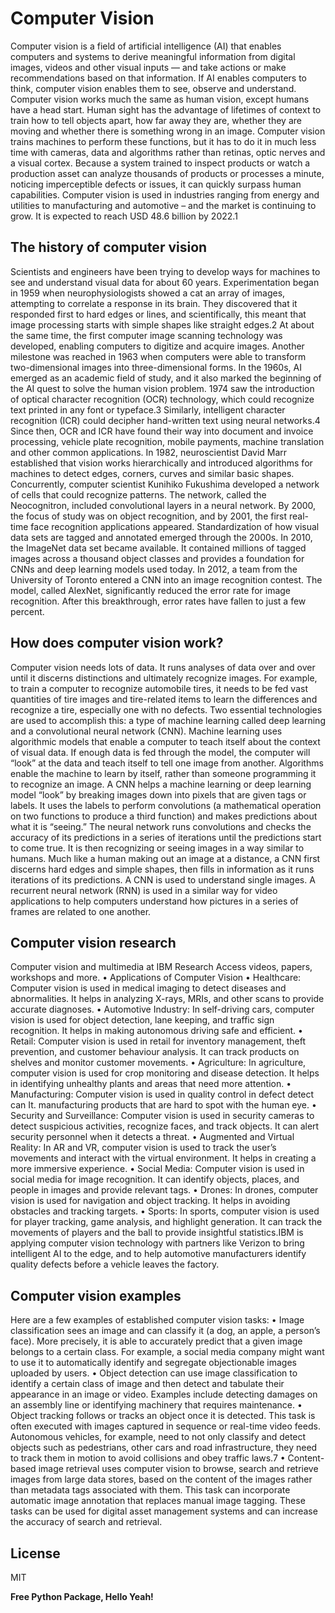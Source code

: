 # Computer Vision
Computer vision is a field of artificial intelligence (AI) that enables computers and systems to derive meaningful information from digital images, videos and other visual inputs — and take actions or make recommendations based on that information. If AI enables computers to think, computer vision enables them to see, observe and understand.
Computer vision works much the same as human vision, except humans have a head start. Human sight has the advantage of lifetimes of context to train how to tell objects apart, how far away they are, whether they are moving and whether there is something wrong in an image.
Computer vision trains machines to perform these functions, but it has to do it in much less time with cameras, data and algorithms rather than retinas, optic nerves and a visual cortex. Because a system trained to inspect products or watch a production asset can analyze thousands of products or processes a minute, noticing imperceptible defects or issues, it can quickly surpass human capabilities.
Computer vision is used in industries ranging from energy and utilities to manufacturing and automotive – and the market is continuing to grow. It is expected to reach USD 48.6 billion by 2022.1

## The history of computer vision
Scientists and engineers have been trying to develop ways for machines to see and understand visual data for about 60 years. Experimentation began in 1959 when neurophysiologists showed a cat an array of images, attempting to correlate a response in its brain. They discovered that it responded first to hard edges or lines, and scientifically, this meant that image processing starts with simple shapes like straight edges.2
At about the same time, the first computer image scanning technology was developed, enabling computers to digitize and acquire images. Another milestone was reached in 1963 when computers were able to transform two-dimensional images into three-dimensional forms. In the 1960s, AI emerged as an academic field of study, and it also marked the beginning of the AI quest to solve the human vision problem.
1974 saw the introduction of optical character recognition (OCR) technology, which could recognize text printed in any font or typeface.3 Similarly, intelligent character recognition (ICR) could decipher hand-written text using neural networks.4 Since then, OCR and ICR have found their way into document and invoice processing, vehicle plate recognition, mobile payments, machine translation and other common applications.
In 1982, neuroscientist David Marr established that vision works hierarchically and introduced algorithms for machines to detect edges, corners, curves and similar basic shapes. Concurrently, computer scientist Kunihiko Fukushima developed a network of cells that could recognize patterns. The network, called the Neocognitron, included convolutional layers in a neural network.
By 2000, the focus of study was on object recognition, and by 2001, the first real-time face recognition applications appeared. Standardization of how visual data sets are tagged and annotated emerged through the 2000s. In 2010, the ImageNet data set became available. It contained millions of tagged images across a thousand object classes and provides a foundation for CNNs and deep learning models used today. In 2012, a team from the University of Toronto entered a CNN into an image recognition contest. The model, called AlexNet, significantly reduced the error rate for image recognition. After this breakthrough, error rates have fallen to just a few percent.

## How does computer vision work?

Computer vision needs lots of data. It runs analyses of data over and over until it discerns distinctions and ultimately recognize images. For example, to train a computer to recognize automobile tires, it needs to be fed vast quantities of tire images and tire-related items to learn the differences and recognize a tire, especially one with no defects.
Two essential technologies are used to accomplish this: a type of machine learning called deep learning and a convolutional neural network (CNN).
Machine learning uses algorithmic models that enable a computer to teach itself about the context of visual data. If enough data is fed through the model, the computer will “look” at the data and teach itself to tell one image from another. Algorithms enable the machine to learn by itself, rather than someone programming it to recognize an image.
A CNN helps a machine learning or deep learning model “look” by breaking images down into pixels that are given tags or labels. It uses the labels to perform convolutions (a mathematical operation on two functions to produce a third function) and makes predictions about what it is “seeing.” The neural network runs convolutions and checks the accuracy of its predictions in a series of iterations until the predictions start to come true. It is then recognizing or seeing images in a way similar to humans.
Much like a human making out an image at a distance, a CNN first discerns hard edges and simple shapes, then fills in information as it runs iterations of its predictions. A CNN is used to understand single images. A recurrent neural network (RNN) is used in a similar way for video applications to help computers understand how pictures in a series of frames are related to one another.

## Computer vision research

Computer vision and multimedia at IBM Research
Access videos, papers, workshops and more.
•	Applications of Computer Vision
•	Healthcare: Computer vision is used in medical imaging to detect diseases and abnormalities. It helps in analyzing X-rays, MRIs, and other scans to provide accurate diagnoses.
•	Automotive Industry: In self-driving cars, computer vision is used for object detection, lane keeping, and traffic sign recognition. It helps in making autonomous driving safe and efficient.
•	Retail: Computer vision is used in retail for inventory management, theft prevention, and customer behaviour analysis. It can track products on shelves and monitor customer movements.
•	Agriculture: In agriculture, computer vision is used for crop monitoring and disease detection. It helps in identifying unhealthy plants and areas that need more attention.
•	Manufacturing: Computer vision is used in quality control in defect detect can It. manufacturing products that are hard to spot with the human eye.
•	Security and Surveillance: Computer vision is used in security cameras to detect suspicious activities, recognize faces, and track objects. It can alert security personnel when it detects a threat.
•	Augmented and Virtual Reality: In AR and VR, computer vision is used to track the user’s movements and interact with the virtual environment. It helps in creating a more immersive experience.
•	Social Media: Computer vision is used in social media for image recognition. It can identify objects, places, and people in images and provide relevant tags.
•	Drones: In drones, computer vision is used for navigation and object tracking. It helps in avoiding obstacles and tracking targets.
•	Sports: In sports, computer vision is used for player tracking, game analysis, and highlight generation. It can track the movements of players and the ball to provide insightful statistics.IBM is applying computer vision technology with partners like Verizon to bring intelligent AI to the edge, and to help automotive manufacturers identify quality defects before a vehicle leaves the factory.

## Computer vision examples

Here are a few examples of established computer vision tasks:
•	Image classification sees an image and can classify it (a dog, an apple, a person’s face). More precisely, it is able to accurately predict that a given image belongs to a certain class. For example, a social media company might want to use it to automatically identify and segregate objectionable images uploaded by users.
•	Object detection can use image classification to identify a certain class of image and then detect and tabulate their appearance in an image or video. Examples include detecting damages on an assembly line or identifying machinery that requires maintenance.
•	Object tracking follows or tracks an object once it is detected. This task is often executed with images captured in sequence or real-time video feeds. Autonomous vehicles, for example, need to not only classify and detect objects such as pedestrians, other cars and road infrastructure, they need to track them in motion to avoid collisions and obey traffic laws.7
•	Content-based image retrieval uses computer vision to browse, search and retrieve images from large data stores, based on the content of the images rather than metadata tags associated with them. This task can incorporate automatic image annotation that replaces manual image tagging. These tasks can be used for digital asset management systems and can increase the accuracy of search and retrieval.

## License

MIT

**Free Python Package, Hello Yeah!**
